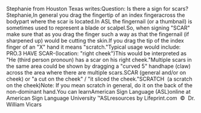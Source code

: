 Stephanie from Houston Texas writes:Question: Is there a sign for scars?Stephanie,In general you drag the fingertip of an index fingeracross the bodypart where the scar is located.In ASL the fingernail (or a thumbnail) is sometimes used to represent a 
		blade or scalpel.So, when signing "SCAR" make sure that as you drag the finger such a way 
		as that the fingernail (if sharpened up) would be cutting the skin.If you drag the tip of the index finger of an "X" hand it means 
		"scratch."Typical usage would include:  PRO.3 HAVE SCAR-(location: "right cheek")This would be interpreted as "He (third person pronoun) has a scar on his right cheek."Multiple scars in the same area could be shown by dragging a "curved 5" handhape (claw) across the area where there are 
		multiple scars.SCAR (general and/or on cheek) or "a cut on the cheek" / "it sliced the 
		cheek."SCRATCH  (a scratch on the cheek)Note: If you mean scratch in general, do it on the back of the 
		non-dominant hand.You can learnAmerican Sign Language (ASL)online at American Sign Language University ™ASLresources by Lifeprint.com  ©  Dr. William Vicars